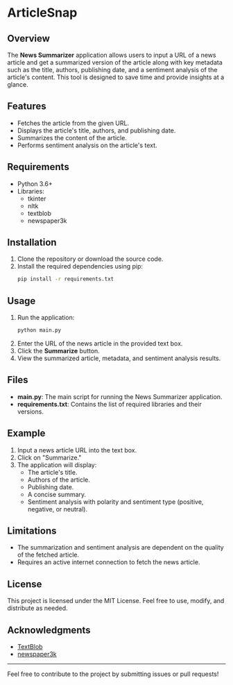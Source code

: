 # ArticleSnap

## Overview
The **News Summarizer** application allows users to input a URL of a news article and get a summarized version of the article along with key metadata such as the title, authors, publishing date, and a sentiment analysis of the article's content. This tool is designed to save time and provide insights at a glance.

## Features
- Fetches the article from the given URL.
- Displays the article's title, authors, and publishing date.
- Summarizes the content of the article.
- Performs sentiment analysis on the article's text.

## Requirements
- Python 3.6+
- Libraries:
  - tkinter
  - nltk
  - textblob
  - newspaper3k

## Installation
1. Clone the repository or download the source code.
2. Install the required dependencies using pip:
   ```bash
   pip install -r requirements.txt
   ```

## Usage
1. Run the application:
   ```bash
   python main.py
   ```
2. Enter the URL of the news article in the provided text box.
3. Click the **Summarize** button.
4. View the summarized article, metadata, and sentiment analysis results.

## Files
- **main.py**: The main script for running the News Summarizer application.
- **requirements.txt**: Contains the list of required libraries and their versions.

## Example
1. Input a news article URL into the text box.
2. Click on "Summarize."
3. The application will display:
   - The article's title.
   - Authors of the article.
   - Publishing date.
   - A concise summary.
   - Sentiment analysis with polarity and sentiment type (positive, negative, or neutral).

## Limitations
- The summarization and sentiment analysis are dependent on the quality of the fetched article.
- Requires an active internet connection to fetch the news article.

## License
This project is licensed under the MIT License. Feel free to use, modify, and distribute as needed.

## Acknowledgments
- [TextBlob](https://textblob.readthedocs.io/)
- [newspaper3k](https://newspaper.readthedocs.io/)

---
Feel free to contribute to the project by submitting issues or pull requests!

